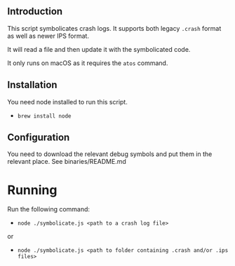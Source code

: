 ## Introduction

This script symbolicates crash logs. It supports both legacy `.crash` format as well as newer IPS format.

It will read a file and then update it with the symbolicated code.

It only runs on macOS as it requires the `atos` command.


## Installation

You need node installed to run this script.

* `brew install node`


## Configuration

You need to download the relevant debug symbols and put them in the relevant place. See binaries/README.md

# Running

Run the following command:

* `node ./symbolicate.js <path to a crash log file>`

or 

* `node ./symbolicate.js <path to folder containing .crash and/or .ips files>`
